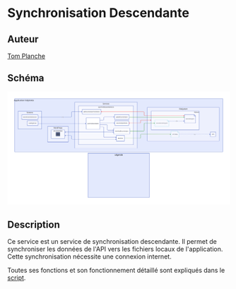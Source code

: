 # Synchronisation Descendante

## Auteur
[Tom Planche](mailto:tomplanche@icloud.com)

## Schéma
<img src="SynchroDesceandante.svg"/>

## Description
Ce service est un service de synchronisation descendante. Il permet de
synchroniser les données de l'API vers les fichiers locaux de l'application.
Cette synchronisation nécessite une connexion internet.

Toutes ses fonctions et son fonctionnement détaillé sont expliqués dans le [script](../src/app/services/synchroDescendante/synchroDesc.ts).
